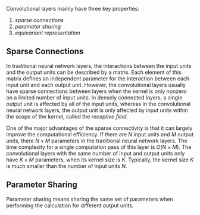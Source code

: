 

Convolutional layers mainly have three key properties:
1. *sparse connections*
2. *parameter sharing*
3. *equivariant representation*

## Sparse Connections

In traditional neural network layers, the interactions between the input units and the output units can be described by a matrix. Each element of this matrix defines an independent parameter for the interaction between each input unit and each output unit. However, the convolutional layers usually have sparse connections between layers when the kernel is only nonzero on a limited number of input units. In densely connected layers, a single output unit is affected by all of the input units, whereas in the convolutional  neural network layers, the output unit is only affected by input units within the scope of the kernel, called the *receptive field*.

One of the major advantages of the sparse connectivity is that it can largely improve the computational efficiency. If there are $N$ input units and $M$ output units, there $N\times M$ parameters in the traditional neural network layers. The time complexity for a single computation pass of this layer is $O(N \times M)$. The convolutional layers with the same number of input and output units only have $K \times M$ parameters, when its kernel size is $K$. Typically, the kernel size $K$ is much smaller than the number of input units $N$.

## Parameter Sharing

Parameter sharing means sharing the same set of parameters when performing the calculation for different output units.